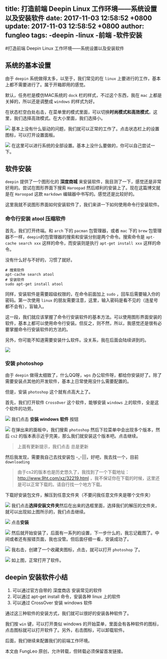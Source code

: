 title: 打造前端 Deepin Linux 工作环境——系统设置以及安装软件
date: 2017-11-03 12:58:52 +0800
update: 2017-11-03 12:58:52 +0800
author: fungleo
tags:
    -deepin
    -linux
    -前端
    -软件安装
---

#打造前端 Deepin Linux 工作环境——系统设置以及安装软件


## 系统的基本设置

由于 `deepin` 系统做得太多，以至于，我们常见的在 `linux` 上要进行的工作，基本上都不需要进行了。属于开箱即用的感觉。

默认，任务栏是模仿MAC系统的 `dock` 栏的样式，不过这个东西，我在 `mac` 上都是关掉的，所以还是调整成 `windows` 的样式为好。

在状态栏空白处右击，在菜单里的模式里面，可以切换**时尚模式和高效模式**，这里，我们选择高效模式。在大小里面，我们选择小。

![](https://raw.githubusercontent.com/fengcms/articles/master/image/aa/2b7f3cea029f2ff607f20491bd5d5a.png)
基本上没有什么驱动的问题，我们就可以正常的工作了。点击状态栏上的设置图标，可以打开设置面板。

![](https://raw.githubusercontent.com/fengcms/articles/master/image/93/fe593cf754e734fdcb9ce65304eaac.png)
在这里可以进行系统的全部设置。基本上没什么要做的，你可以自己尝试一下。

## 软件安装

`deepin` 提供了一个图形化的 **深度商城** 来安装软件，我目测了一下，感觉还是非常好用的。尝试在图形界面下搜索 `Haroopad` 然后顺利的安装上了。现在这篇博文就是在 `Haroopad` 这款 `markdown` 编辑器中书写的。感觉还是比较好的。

这里我就不说图形界面如何安装软件了，我们来讲一下如何使用命令行安装软件。

### 命令行安装 atool 压缩软件

首先，我们打开终端。和 `arch` 下的 `pacman` 包管理器，或者 `mac` 下的 `brew` 包管理器不一样，`deepin`的包管理器的搜索和安装分别是两个命令。搜索命令是 `apt-cache search xxx` 这样的命令，而安装则是执行 `apt-get install xxx` 这样的命令。

没有什么好与不好的，习惯了就好。

```#
# 搜索软件
apt-cache search atool
# 安装软件
sudo apt-get install atool
```

同样，安装软件是需要超级权限的，在命令前面加上 `sudo` ，回车后需要输入你的密码。第一次使用 `linux` 的朋友需要注意，这里，输入密码是看不见的（连星号都不会有），盲输入。

这一段，我们就应该掌握了命令行安装软件的基本方法。可以使用图形界面安装的软件，基本上都可以使用命令行安装。但反之，则不然，所以，我感觉还是很有必要掌握命令行安装软件的方法的。

另外，你可能不知道需要安装什么软件。没关系，我在后面会陆续讲到的。

![](https://raw.githubusercontent.com/fengcms/articles/master/image/ac/1397c91e05d36ed39fc32c10bcd890.png)
### 安装 photoshop

由于 `deepin` 做得太细致了，什么QQ呀，`wps` 办公软件呀，都给你安装好了。除了需要安装点其他的开发软件，基本上日常使用没什么需要配置的。

但是，安装 `photoshop` 这个就有点高大上了。

首先，我们打开软件 `CrossOver` 这个软件，能够安装 `windows` 上的软件，全是这个软件的功劳。

![](https://raw.githubusercontent.com/fengcms/articles/master/image/4c/95952a7d94af6f34bae73a3dbcf6ea.png)
我们点击 **安装 windows 软件** 	按钮

![](https://raw.githubusercontent.com/fengcms/articles/master/image/ec/1408fc19a856190b4c84c618a5844b.png)
在弹出来的面板中，我们搜索 `photoshop` 然后下拉菜单中会出现多个版本，然后 `cs2` 的版本表示近乎完美，那么我们就安装这个版本吧。点击继续。

> 上面有更新提示，我们点击 总是更新

然后我发现，需要我自己去找安装包 -_-|||，好吧，我去找一个，目前 `downloading`

> 由于cs2的版本也是历史悠久了，我找到了一个下载地址：http://www.9ht.com/xz/32219.html ，我不保证你在下载的时候，这里还是可以正常下载的。请自行找一个地方下载。

下载好安装包文件，解压到任意文件夹（不要问我任意文件夹是哪个文件夹）

![](https://raw.githubusercontent.com/fengcms/articles/master/image/c2/4c2881514d0d34d8198532acf5a542.png)
我们点击**选择安装文件夹**然后在出来的选框里面，选择我们的解压的文件夹，就可以出现如上图所示的，我们点击继续。

![](https://raw.githubusercontent.com/fengcms/articles/master/image/60/0265b8dc8a85a80ea73fb4f507b9fd.png)
点击**安装**

![](https://raw.githubusercontent.com/fengcms/articles/master/image/94/fca9599e6b80ffe0147767316f9edf.png)
然后就开始安装了，后面有一系列的设置，下一步什么的，我忘记截图了。中间或者还有报错页面，我也没管。但后面仔细一看，安装成功了。

![](https://raw.githubusercontent.com/fengcms/articles/master/image/49/fc6ec59d7ff522055ee4b95295ebce.png)
我右击，创建了一个收藏夹图标，点击，就可以打开 `photoshop` 了。

![](https://raw.githubusercontent.com/fengcms/articles/master/image/7e/456b4d38ef7865f64ac8aaf9841e8f.png)
如上图，正常打开了软件。

## deepin 安装软件小结

1. 可以通过官方自带的 深度商店 安装常见的软件
2. 可以通过 apt-get install 命令，安装各种 linux 上的软件
3. 可以通过 CrossOver 安装 windows 软件

通过这三种软件的安装方式，我们就可以很好的安装各种软件了。

我们按 `win` 键，可以打开类似 windows 的开始菜单，里面会有各种软件的图标，点击图标就可以打开软件了。另外，右击图标，可以卸载软件。

后面，我们继续来配置我们的前端工作环境。

本文由 FungLeo 原创，允许转载，但转载必须保留首发链接。